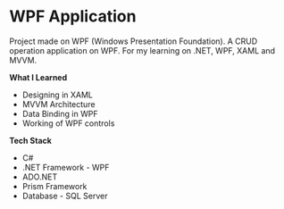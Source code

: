 # WPF Application

Project made on WPF (Windows Presentation Foundation).
A CRUD operation application on WPF.
For my learning on .NET, WPF, XAML and MVVM.

**What I Learned**
- Designing in XAML
- MVVM Architecture
- Data Binding in WPF
- Working of WPF controls

**Tech Stack**
- C#
- .NET Framework - WPF
- ADO.NET
- Prism Framework
- Database - SQL Server
